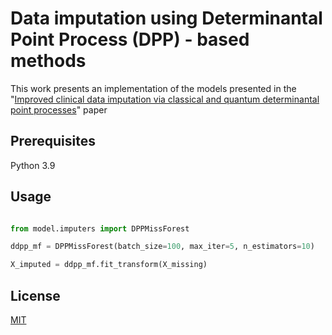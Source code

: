 # Data imputation using Determinantal Point Process (DPP) - based methods

This work presents an implementation of the models presented in the "[Improved clinical data imputation via classical and quantum determinantal point processes](https://arxiv.org/abs/2303.17893)" paper

## Prerequisites

Python 3.9

## Usage

```python

from model.imputers import DPPMissForest

ddpp_mf = DPPMissForest(batch_size=100, max_iter=5, n_estimators=10)

X_imputed = ddpp_mf.fit_transform(X_missing)

```

## License

[MIT](https://choosealicense.com/licenses/mit/)